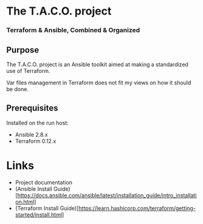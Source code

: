 # The T.A.C.O. project
### Terraform & Ansible, Combined & Organized

## Purpose

The T.A.C.O. project is an Ansible toolkit aimed at making a standardized use of Terraform.

Var files management in Terraform does not fit my views on how it should be done.

## Prerequisites

Installed on the run host:

* Ansible 2.8.x
* Terraform 0.12.x

# Links

* Project documentation
* (Ansible Install Guide)[https://docs.ansible.com/ansible/latest/installation_guide/intro_installation.html]
* (Terraform Install Guide)[https://learn.hashicorp.com/terraform/getting-started/install.html]
